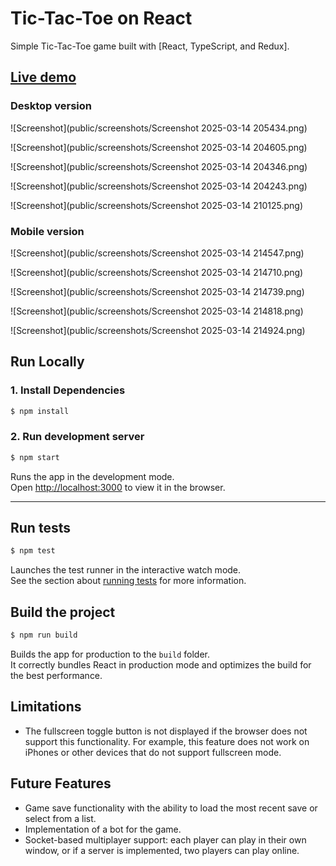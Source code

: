 # Tic-Tac-Toe on React
Simple Tic-Tac-Toe game built with [React, TypeScript, and Redux].

## [Live demo](https://matsola-sv.github.io/tictactoe-rxn/)

### Desktop version

![Screenshot](public/screenshots/Screenshot 2025-03-14 205434.png)

![Screenshot](public/screenshots/Screenshot 2025-03-14 204605.png)

![Screenshot](public/screenshots/Screenshot 2025-03-14 204346.png)

![Screenshot](public/screenshots/Screenshot 2025-03-14 204243.png)

![Screenshot](public/screenshots/Screenshot 2025-03-14 210125.png)

### Mobile version

![Screenshot](public/screenshots/Screenshot 2025-03-14 214547.png)

![Screenshot](public/screenshots/Screenshot 2025-03-14 214710.png)

![Screenshot](public/screenshots/Screenshot 2025-03-14 214739.png)

![Screenshot](public/screenshots/Screenshot 2025-03-14 214818.png)

![Screenshot](public/screenshots/Screenshot 2025-03-14 214924.png)


## Run Locally
### 1. Install Dependencies
```sh
$ npm install
```

### 2. Run development server
```sh 
$ npm start
```
Runs the app in the development mode.\
Open [http://localhost:3000](http://localhost:3000) to view it in the browser.

---

## Run tests
```sh
$ npm test
```

Launches the test runner in the interactive watch mode.\
See the section about [running tests](https://facebook.github.io/create-react-app/docs/running-tests) for more information.

## Build the project
```sh
$ npm run build
```
Builds the app for production to the `build` folder.\
It correctly bundles React in production mode and optimizes the build for the best performance.

## Limitations

* The fullscreen toggle button is not displayed if the browser does not support this functionality. For example, this feature does not work on iPhones or other devices that do not support fullscreen mode.

## Future Features

* Game save functionality with the ability to load the most recent save or select from a list.
* Implementation of a bot for the game.
* Socket-based multiplayer support: each player can play in their own window, or if a server is implemented, two players can play online.